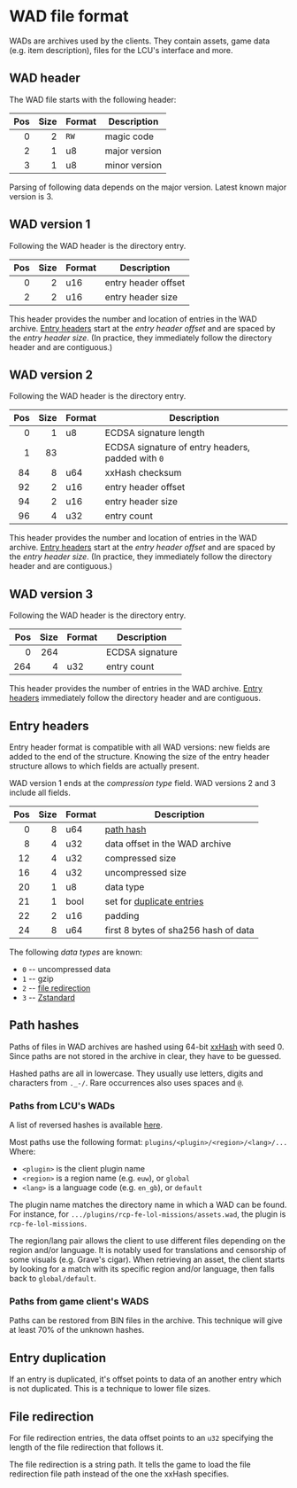 # WAD file format

WADs are archives used by the clients. They contain assets, game data (e.g.
item description), files for the LCU's interface and more.


## WAD header

The WAD file starts with the following header:

| Pos | Size | Format | Description                            |
| ---:| ----:| ------ | -------------------------------------- |
|   0 |    2 | `RW`   | magic code                             |
|   2 |    1 | u8     | major version                          |
|   3 |    1 | u8     | minor version                          |

Parsing of following data depends on the major version.
Latest known major version is 3.


## WAD version 1

Following the WAD header is the directory entry.

| Pos | Size | Format | Description                            |
| ---:| ----:| ------ | -------------------------------------- |
|   0 |    2 | u16    | entry header offset                    |
|   2 |    2 | u16    | entry header size                      |

This header provides the number and location of entries in the WAD archive.
[Entry headers](#entry-headers) start at the *entry header offset* and are
spaced by the *entry header size*. (In practice, they immediately follow the
directory header and are contiguous.)


## WAD version 2

Following the WAD header is the directory entry.

| Pos | Size | Format | Description                                       |
| ---:| ----:| ------ | ------------------------------------------------- |
|   0 |    1 | u8     | ECDSA signature length                            |
|   1 |   83 |        | ECDSA signature of entry headers, padded with `0` |
|  84 |    8 | u64    | xxHash checksum                                   |
|  92 |    2 | u16    | entry header offset                               |
|  94 |    2 | u16    | entry header size                                 |
|  96 |    4 | u32    | entry count                                       |

This header provides the number and location of entries in the WAD archive.
[Entry headers](#entry-headers) start at the *entry header offset* and are
spaced by the *entry header size*. (In practice, they immediately follow the
directory header and are contiguous.)


## WAD version 3

Following the WAD header is the directory entry.

| Pos | Size | Format | Description                            |
| ---:| ----:| ------ | -------------------------------------- |
|   0 |  264 |        | ECDSA signature                        |
| 264 |    4 | u32    | entry count                            |

This header provides the number of entries in the WAD archive.
[Entry headers](#entry-headers) immediately follow the directory header and are
contiguous.


## Entry headers

Entry header format is compatible with all WAD versions: new fields are added
to the end of the structure. Knowing the size of the entry header structure
allows to which fields are actually present.

WAD version 1 ends at the *compression type* field.
WAD versions 2 and 3 include all fields.

| Pos | Size | Format | Description                            |
| ---:| ----:| ------ | -------------------------------------- |
|   0 |    8 | u64    | [path hash](#path-hashes)              |
|   8 |    4 | u32    | data offset in the WAD archive         |
|  12 |    4 | u32    | compressed size                        |
|  16 |    4 | u32    | uncompressed size                      |
|  20 |    1 | u8     | data type                              |
|  21 |    1 | bool   | set for [duplicate entries](#entry-duplication) |
|  22 |    2 | u16    | padding                                |
|  24 |    8 | u64    | first 8 bytes of sha256 hash of data   |

The following *data types* are known:

 - `0` -- uncompressed data
 - `1` -- gzip
 - `2` -- [file redirection](#file-redirection)
 - `3` -- [Zstandard](http://facebook.github.io/zstd/)


## Path hashes

Paths of files in WAD archives are hashed using 64-bit
[xxHash](http://cyan4973.github.io/xxHash/) with seed 0.
Since paths are not stored in the archive in clear, they have to be guessed.

Hashed paths are all in lowercase. They usually use letters, digits and
characters from `._-/`. Rare occurrences also uses spaces and `@`.


### Paths from LCU's WADs

A list of reversed hashes is available [here](https://raw.githubusercontent.com/CommunityDragon/CDTB/master/cdragontoolbox/hashes.txt).

Most paths use the following format: `plugins/<plugin>/<region>/<lang>/...`
Where:
 - `<plugin>` is the client plugin name
 - `<region>` is a region name (e.g. `euw`), or `global`
 - `<lang>` is a language code (e.g. `en_gb`), or `default`

The plugin name matches the directory name in which a WAD can be found. For
instance, for `.../plugins/rcp-fe-lol-missions/assets.wad`, the plugin is
`rcp-fe-lol-missions`.

The region/lang pair allows the client to use different files depending on the
region and/or language. It is notably used for translations and censorship of
some visuals (e.g. Grave's cigar).
When retrieving an asset, the client starts by looking for a match with its
specific region and/or language, then falls back to `global/default`.


### Paths from game client's WADS

Paths can be restored from BIN files in the archive. This technique will give
at least 70% of the unknown hashes.


## Entry duplication

If an entry is duplicated, it's offset points to data of an another entry which is not duplicated.
This is a technique to lower file sizes.


## File redirection

For file redirection entries, the data offset points to an `u32` specifying the
length of the file redirection that follows it.

The file redirection is a string path. It tells the game to load the file
redirection file path instead of the one the xxHash specifies.

